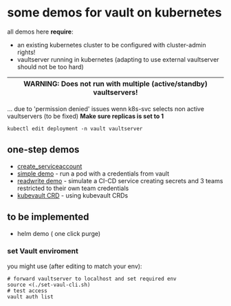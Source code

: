 # some demos for vault on kubernetes

all demos here **require**:

* an existing kubernetes cluster to be configured with cluster-admin rights!
* vaultserver running in kubernetes (adapting to use external vaultserver should not be too hard)

| WARNING: Does not run with multiple (active/standby) vaultservers! |
| --- |

... due to 'permission denied' issues wenn k8s-svc selects non active vaultservers (to be fixed)
**Make sure replicas is set to 1** 

```
kubectl edit deployment -n vault vaultserver
```

## one-step demos
* [create_serviceaccount](./demo/nox-simple/README_sa.md)
* [simple demo](./demo/nox-simple/README_simple.md) - run a pod with a credentials from vault
* [readwrite demo](./demo/nox-simple/README_rw.md) - simulate a CI-CD service creating secrets and 3 teams restricted to their own team credentials
* [kubevault CRD](./demo/nox-simple/README_kubvault.md) - using kubevault CRDs

## to be implemented
* helm demo ( one click purge)


### set Vault enviroment
you might use (after editing to match your env):

```
# forward vaultserver to localhost and set required env
source <(./set-vaul-cli.sh)
# test access
vault auth list
```


